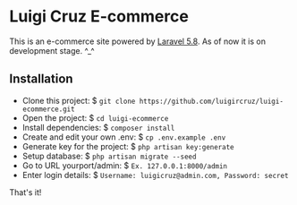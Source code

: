 # Luigi Cruz E-commerce 

This is an e-commerce site powered by [Laravel 5.8](https://laravel.com/docs/5.8). As of now it is on development stage. ^_^

## Installation
* Clone this project:            $ `git clone https://github.com/luigircruz/luigi-ecommerce.git`
* Open the project:              $ `cd luigi-ecommerce`
* Install dependencies:          $ `composer install`
* Create and edit your own .env: $ `cp .env.example .env`
* Generate key for the project:  $ `php artisan key:generate`
* Setup database:                $ `php artisan migrate --seed`
* Go to URL yourport/admin:      $ `Ex. 127.0.0.1:8000/admin`
* Enter login details:           $ `Username: luigicruz@admin.com, Password: secret`

That's it!


